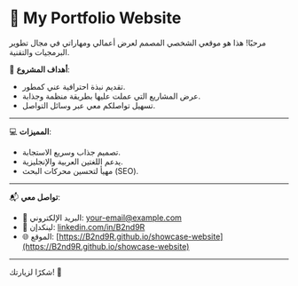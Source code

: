 # 🚀 My Portfolio Website

مرحبًا! هذا هو موقعي الشخصي المصمم لعرض أعمالي ومهاراتي في مجال تطوير البرمجيات والتقنية.

🎯 **أهداف المشروع**:
- تقديم نبذة احترافية عني كمطور.
- عرض المشاريع التي عملت عليها بطريقة منظمة وجذابة.
- تسهيل تواصلكم معي عبر وسائل التواصل.
---
💻 **المميزات**:
- تصميم جذاب وسريع الاستجابة.
- يدعم اللغتين العربية والإنجليزية.
- مهيأ لتحسين محركات البحث (SEO).
---
📬 **تواصل معي**:
- 📧 البريد الإلكتروني: your-email@example.com
- 💼 لينكدإن: [linkedin.com/in/B2nd9R](https://linkedin.com/in/your-profile)
- 🌐 الموقع: [https://B2nd9R.github.io/showcase-website](https://B2nd9R.github.io/showcase-website)

---
شكرًا لزيارتك! 🌟
